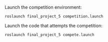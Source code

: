 Launch the competition environment:

```
roslaunch final_project_5 competition.launch
```

Launch the code that attempts the competition:
```
roslaunch final_project_5 compete.launch
```
